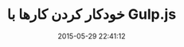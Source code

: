 ---
layout: post
title: "خودکار کردن کارها با Gulp.js"
date: 2015-05-29 22:41:12
section: article
tags: gulp
link: "http://edrock.blog.ir/post/Automate-Tasks-Gulp.js"
user: "داریوش عباسی"
user_link: "http://edrock.blog.ir/"
---